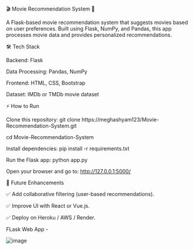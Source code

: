 🎬 Movie Recommendation System 🎥

A Flask-based movie recommendation system that suggests movies based on user preferences. Built using Flask, NumPy, and Pandas, this app processes movie data and provides personalized recommendations.



🛠️ Tech Stack

Backend: Flask

Data Processing: Pandas, NumPy

Frontend: HTML, CSS, Bootstrap

Dataset: IMDb or TMDb movie dataset




⚡ How to Run

Clone this repository: 
git clone https://meghashyam123/Movie-Recommendation-System.git

cd Movie-Recommendation-System

Install dependencies:
pip install -r requirements.txt

Run the Flask app:
python app.py

Open your browser and go to:
http://127.0.0.1:5000/




📌 Future Enhancements

✅ Add collaborative filtering (user-based recommendations).

✅ Improve UI with React or Vue.js.

✅ Deploy on Heroku / AWS / Render.



FLask Web App -

![image](https://github.com/user-attachments/assets/d5d9925f-af7a-41b5-b833-40c3d4328d6c)
